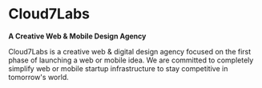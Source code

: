 # Cloud7Labs
**A Creative Web & Mobile Design Agency**

Cloud7Labs is a creative web & digital design agency focused on the first phase of launching a web or mobile idea. We are committed to completely simplify web or mobile startup infrastructure to stay competitive in tomorrow's world.
